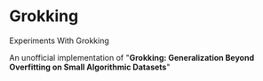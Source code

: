 # Grokking
Experiments With Grokking

An unofficial implementation of "**Grokking: Generalization Beyond Overfitting on Small Algorithmic Datasets**"
